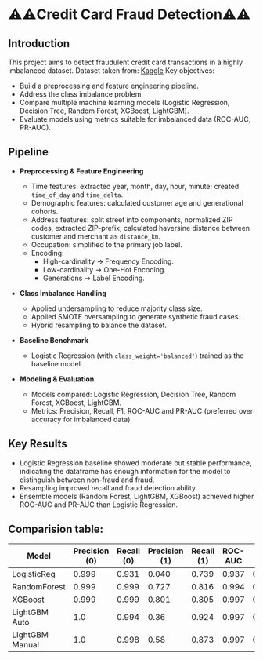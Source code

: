 # ⚠️⚠️Credit Card Fraud Detection⚠️⚠️

## Introduction
This project aims to detect fraudulent credit card transactions in a highly imbalanced dataset.
Dataset taken from: [Kaggle](https://www.kaggle.com/datasets/kartik2112/fraud-detection)
Key objectives:
- Build a preprocessing and feature engineering pipeline.  
- Address the class imbalance problem.  
- Compare multiple machine learning models (Logistic Regression, Decision Tree, Random Forest, XGBoost, LightGBM).  
- Evaluate models using metrics suitable for imbalanced data (ROC-AUC, PR-AUC).  

## Pipeline
- **Preprocessing & Feature Engineering**  
  - Time features: extracted year, month, day, hour, minute; created `time_of_day` and `time_delta`.  
  - Demographic features: calculated customer age and generational cohorts.  
  - Address features: split street into components, normalized ZIP codes, extracted ZIP-prefix, calculated haversine distance between customer and merchant as `distance_km`.  
  - Occupation: simplified to the primary job label.  
  - Encoding:  
    - High-cardinality → Frequency Encoding.  
    - Low-cardinality → One-Hot Encoding.  
    - Generations → Label Encoding.  

- **Class Imbalance Handling**  
  - Applied undersampling to reduce majority class size.  
  - Applied SMOTE oversampling to generate synthetic fraud cases.  
  - Hybrid resampling to balance the dataset.  

- **Baseline Benchmark**  
  - Logistic Regression (with `class_weight='balanced'`) trained as the baseline model.  

- **Modeling & Evaluation**  
  - Models compared: Logistic Regression, Decision Tree, Random Forest, XGBoost, LightGBM.  
  - Metrics: Precision, Recall, F1, ROC-AUC and PR-AUC (preferred over accuracy for imbalanced data).  

## Key Results
- Logistic Regression baseline showed moderate but stable performance, indicating the dataframe has enough information for the model to distinguish between non-fraud and fraud.  
- Resampling improved recall and fraud detection ability.  
- Ensemble models (Random Forest, LightGBM, XGBoost) achieved higher ROC-AUC and PR-AUC than Logistic Regression.  

## Comparision table:
| Model          | Precision (0) | Recall (0) | Precision (1) | Recall (1) | ROC-AUC | PR-AUC |
|----------------|---------------|------------|---------------|------------|---------|--------|
| LogisticReg    | 0.999         | 0.931      | 0.040         | 0.739      | 0.937   | 0.147  |
| RandomForest   | 0.999         | 0.999      | 0.727         | 0.816      | 0.994   | 0.840  |
| XGBoost        | 0.999         | 0.999      | 0.801         | 0.805      | 0.997   | 0.873  |
| LightGBM Auto	 |	1.0					 |	0.994     | 0.36          | 0.924      |	0.997	 | 0.865  |
| LightGBM Manual|	1.0	         | 0.998	    | 0.58	        | 0.873	     | 0.997	 | 0.871  |

